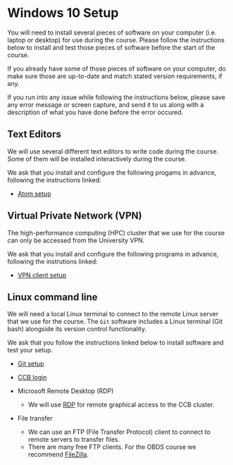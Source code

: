 # Windows 10 Setup

You will need to install several pieces of software on your computer (i.e. laptop or desktop) for use during the course.
Please follow the instructions below to install and test those pieces of software before the start of the course.

If you already have some of those pieces of software on your computer, do make sure those are up-to-date and match stated version requirements, if any.

If you run into any issue while following the instructions below,
please save any error message or screen capture,
and send it to us along with a description of what you have done before the error occured.

## Text Editors

We will use several different text editors to write code during the course.
Some of them will be installed interactively during the course.

We ask that you install and configure the following progams in advance, following the instructions linked:

- [Atom setup](items/atom.md)

## Virtual Private Network (VPN)

The high-performance computing (HPC) cluster that we use for the course
can only be accessed from the University VPN.

We ask that you install and configure the following programs in advance, following the instrutions linked:

- [VPN client setup](items/vpn.md)

## Linux command line

We will need a local Linux terminal to connect to the remote Linux server that we use for the course.
The `Git` software includes a Linux terminal (Git bash) alongside its version control functionality.

We ask that you follow the instructions linked below to install software and test your setup.

- [Git setup](items/git.md)
- [CCB login](items/ssh_ccb.md)

- Microsoft Remote Desktop (RDP)
    + We will use [RDP](microsoft_remote_desktop.md) for remote graphical access to the CCB cluster.
- File transfer
    + We can use an FTP (File Transfer Protocol) client to connect to remote servers to transfer files.
    + There are many free FTP clients. For the OBDS course we recommend [FileZilla](filezilla.md).
